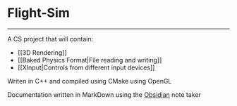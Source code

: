 # Flight-Sim
---
 A CS project that will contain:
 - [[3D Rendering]]
 - [[Baked Physics Format|File reading and writing]]
 - [[XInput|Controls from different input devices]]
 
Writen in C++ and compiled using CMake using OpenGL

Documentation written in MarkDown using the [Obsidian](https://obsidian.md/) note taker